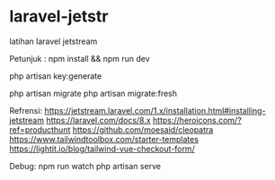 # laravel-jetstr
latihan laravel jetstream

Petunjuk :
npm install && npm run dev

php artisan key:generate

php artisan migrate
php artisan migrate:fresh


Refrensi:
https://jetstream.laravel.com/1.x/installation.html#installing-jetstream
https://laravel.com/docs/8.x
https://heroicons.com/?ref=producthunt
https://github.com/moesaid/cleopatra
https://www.tailwindtoolbox.com/starter-templates
https://lightit.io/blog/tailwind-vue-checkout-form/

Debug:
npm run watch
php artisan serve
